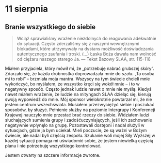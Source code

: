 
# 11 sierpnia

## Branie wszystkiego do siebie

> Wciąż sprawialiśmy wrażenie niezdolnych do reagowania adekwatnie do sytuacji. Często zderzaliśmy się z naszymi wewnętrznymi blokadami, które utrzymywały na dystans możliwość doświadczania autentycznego zaufania i troski. (...) Łaska Boża dawała nam wolność od ciężaru naszego starego Ja. — Tekst Bazowy SLAA, str. 115-116

Miałem przyjaciela, który mówił mi, że „potrzebuję nabrać grubszej skóry”. Zdarzało się, że każda drobnostka doprowadzała mnie do szału. „Ta osoba mi to robi” – brzmiała moja mantra. Wszyscy na tym świecie chcieli mnie wykończyć, bo myślałem, że wszystko kręci się wokół mnie – i to w negatywny sposób. Często jednak ludzie nawet o mnie nie myślą. Kiedyś nawet miałem wrażenie, że ludzie na mityngach SLAA dzieląc się, kierują swoją wypowiedź do mnie. Mój sponsor wielokrotnie powtarzał mi, że nie jestem centrum wszechświata. Musiałem przezwyciężyć siebie i poszukać sposobów, by służyć. Pełnienie służby na poziomie Intergrupy i Konferencji Krajowej nauczyło mnie przestać brać rzeczy do siebie. Widziałem ludzi słuchających sumienia grupy i zadośćuczyniających, jeśli ich zachowanie negatywnie wpłynęło na grupę. Pozostawali dostępni i nadal służyli w sytuacjach, gdzie ja bym uciekał. Mieli poczucie, że są ważni w Bożym świecie, ale nadal byli częścią zespołu. Szukanie woli mojej Siły Wyższej w każdej sytuacji pomaga mi uświadomić sobie, że jestem niewielką częścią planu i nie potrzebuję wszystkiego kontrolować.

Jestem otwarty na szczere informacje zwrotne.
